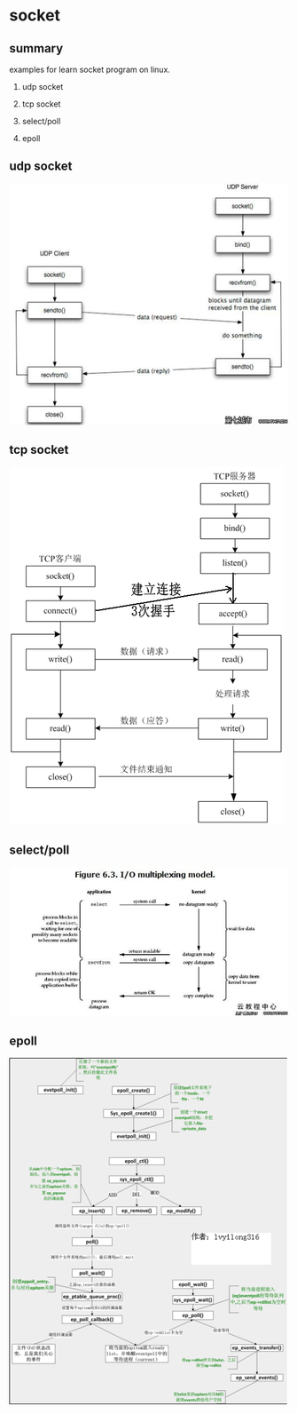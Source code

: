 # socket

## summary
examples for learn socket program on linux.

1. udp socket

2. tcp socket

3. select/poll

4. epoll

## udp socket
![](img/dgram.jpg)

## tcp socket
![](img/stream.png)

## select/poll
![](img/select.jpg)

## epoll

![](img/epoll.png)